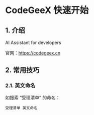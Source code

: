 # CodeGeeX 快速开始

## 1. 介绍

AI Assistant for developers

官网：https://codegeex.cn

## 2. 常用技巧

### 2.1. 英文命名

如搜索 “受理清单” 的命名：

```text
受理清单 英文命名
```


